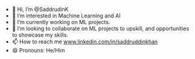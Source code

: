 - 👋 Hi, I’m @SaddrudinK
- 👀 I’m interested in Machine Learning and AI
- 🌱 I’m currently working on ML projects. 
- 💞️ I’m looking to collaborate on ML projects to upskill, and opportunities to showcase my skills. 
- 📫 How to reach me www.linkedin.com/in/saddruddinkhan
- 😄 Pronouns: He/Him

<!---
SaddrudinK/SaddrudinK is a ✨ special ✨ repository because its `README.md` (this file) appears on your GitHub profile.
You can click the Preview link to take a look at your changes.
--->
